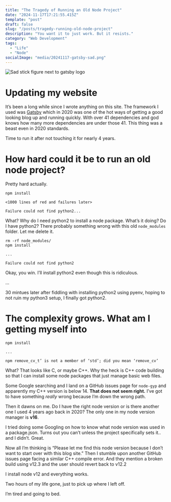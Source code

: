 ```yaml
---
title: "The Tragedy of Running an Old Node Project"
date: "2024-11-17T17:21:55.415Z"
template: "post"
draft: false 
slug: "/posts/tragedy-running-old-node-project"
description: "You want it to just work. But it resists."
category: "Web Development"
tags:
  - "Life"
  - "Node"
socialImage: "media/20241117-gatsby-sad.png"
---
```


![Sad stick figure next to gatsby logo](media/20241117-gatsby-sad.png)

# Updating my website

It&rsquo;s been a long while since I wrote anything on this site. The framework I used was [Gatsby](https://www.gatsbyjs.com/docs) which in 2020 was one of the hot ways of getting a good looking blog up and running quickly. With over 41 dependencies and god knows how many more dependencies are under those 41. This thing was a beast even in 2020 standards.

Time to run it after not touching it for nearly 4 years.

# How hard could it be to run an old node project?

Pretty hard actually.

```
npm install

<1000 lines of red and failures later>

Failure could not find python2...
```

What? Why do I need python2 to install a node package. What&rsquo;s it doing? Do I have python2? There probably something wrong with this old `node_modules` folder. Let me delete it.

```
rm -rf node_modules/
npm install

...

Failure could not find python2
```

Okay, you win. I&rsquo;ll install python2 even though this is ridiculous.

&#x2026;

30 mintues later after fiddling with installing python2 using pyenv, hoping to not ruin my python3 setup, I finally got python2.

# The complexity grows. What am I getting myself into

```
npm install

...

npm remove_cv_t’ is not a member of ‘std’; did you mean ‘remove_cv’
```

What? That looks like C, or maybe C++. Why the heck is C++ code building so that I can install some node packages that just manage basic web files.

Some Google searching and I land on a GitHub issues page for `node-gyp` and apparently my C++ version is below 14. **That does not seem right.** I&rsquo;ve got to have something *really* wrong because I&rsquo;m down the wrong path.

Then it dawns on me. Do I have the right node version or is there another one I used 4 years ago back in 2020? The only one in my node version manager is **v16**.

I tried doing some Googling on how to know what node version was used in a package.json. Turns out you can&rsquo;t unless the project specifically sets it.. and I didn&rsquo;t. Great.

Now all I&rsquo;m thinking is &ldquo;Please let me find this node version because I don&rsquo;t want to start over with this blog site.&rdquo; Then I stumble upon another GitHub issues page facing a similar C++ compile error. And they mention a broken build using v12.3 and the user should revert back to v12.2

I install node v12 and everything works.

Two hours of my life gone, just to pick up where I left off.

I&rsquo;m tired and going to bed.

